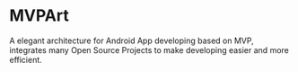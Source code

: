 # MVPArt
A elegant  architecture for Android App developing based on MVP, integrates many Open Source Projects to make developing easier and more efficient.   
